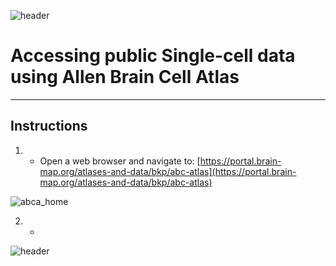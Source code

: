 
![header](/Tutoriales-IFC/assets/header.png)

# Accessing public Single-cell data using Allen Brain Cell Atlas 

___

## Instructions

1. - Open a web browser and navigate to: [https://portal.brain-map.org/atlases-and-data/bkp/abc-atlas](https://portal.brain-map.org/atlases-and-data/bkp/abc-atlas)

![abca_home](/Tutoriales-IFC/assets/scneuropics/abca1.png)

2. -  

![header](/Tutoriales-IFC/assets/header.png)

